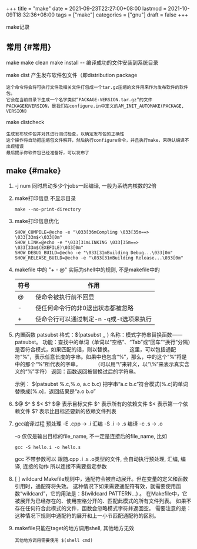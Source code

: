 +++
title = "make"
date = 2021-09-23T22:27:00+08:00
lastmod = 2021-10-09T18:32:36+08:00
tags = ["make"]
categories = ["gnu"]
draft = false
+++

make记录

<!--more-->


## 常用 {#常用}

make
make clean
make install -- 编译成功的文件安装到系统目录

make dist 产生发布软件包文件（即distribution package

```text
这个命令将会将可执行文件及相关文件打包成一个tar.gz压缩的文件用来作为发布软件的软件包。
它会在当前目录下生成一个名字类似“PACKAGE-VERSION.tar.gz”的文件
PACKAGE和VERSION，是我们在configure.in中定义的AM_INIT_AUTOMAKE(PACKAGE, VERSION)
```

make distcheck

```text
生成发布软件包并对其进行测试检查，以确定发布包的正确性
这个操作将自动把压缩包文件解开，然后执行configure命令，并且执行make，来确认编译不出现错误
最后提示你软件包已经准备好，可以发布了
```


## make {#make}

1.  -j num  同时启动多少个jobs一起编译, 一般为系统内核数的2倍
2.  make打印信息 不显示目录

    ```text
    make --no-print-directory
    ```
3.  make打印信息优化

    ```text
    SHOW_COMPILE=@echo -e "\033[36mCompling \033[35m==> \033[33m$<\033[0m"
    SHOW_LINK=@echo -e "\033[31mLINKING \033[35m==> \033[33m$(EXEFILE)\033[0m"
    SHOW_DEBUG_BUILD=@echo -e "\033[31mBuilding Debug...\033[0m"
    SHOW_RELEASE_BUILD=@echo -e "\033[31mBuilding Release...\033[0m"
    ```
4.  makefile 中的 "+ - @"
    实际为shell中的规则, 不是makefile中的

    | 符号 | 作用                    |
    |----|-----------------------|
    | @  | 使命令被执行前不回显    |
    | -  | 使任何命令行的非0退出状态都被忽略 |
    | +  | 使命令行可以通过制定-n -q或-t选项来执行 |
5.  内置函数 patsubst
     格式：$(patsubst <pattern>,<replacement>,<text> )
     名称：模式字符串替换函数——patsubst。
     功能：查找<text>中的单词（单词以“空格”、“Tab”或“回车”“换行”分隔）是否符合模式<pattern>，如果匹配的话，则以<replacement>替换。
     　　　这里，<pattern>可以包括通配符“%”，表示任意长度的字串。如果<replacement>中也包含“%”，那么，<replacement>中的这个“%”将是<pattern>中的那个“%”所代表的字串。
    　　　（可以用“\\”来转义，以“\\%”来表示真实含义的“%”字符）
     返回：函数返回被替换过后的字符串。

    示例：
    $(patsubst %.c,%.o, a.c b.c)
    把字串“a.c b.c”符合模式[%.c]的单词替换成[%.o]，返回结果是“a.o b.o”
6.  $@ $^ $ $< $?
    $@  表示目标文件
    $^  表示所有的依赖文件
    $<  表示第一个依赖文件
    $?  表示比目标还要新的依赖文件列表
7.  gcc编译过程
    预处理 -E  .cpp -> .i
    汇编   -S  .i   -> .s
    编译   -c  .s   -> .o

    -o 仅仅是输出目标的file\_name, 不一定是连接后的file\_name, 比如

    ```text
    gcc -S hello.i -o hello.s
    ```

    gcc 不带参数可以 跟随.cpp .i .s .o类型的文件, 会自动执行预处理, 汇编, 编译, 连接的动作
    所以连接不需要指定参数
8.  [ ] wildcard
    Makefile规则中，通配符会被自动展开。但在变量的定义和函数引用时，通配符将失效。
    这种情况下如果需要通配符有效，就需要使用函数“wildcard”，它的用法是：$(wildcard PATTERN...) 。
    在Makefile中，它被展开为已经存在的、使用空格分开的、匹配此模式的所有文件列表。
    如果不存在任何符合此模式的文件，函数会忽略模式字符并返回空。
    需要注意的是：这种情况下规则中通配符的展开和上一小节匹配通配符的区别。

9.  makefile只能在taget的地方调用shell, 其他地方无效

    ```text
    其他地方调用需要使用 $(shell cmd)
    ```
